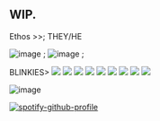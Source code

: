 
## WIP.

Ethos >>; THEY/HE

 ![image](https://github.com/user-attachments/assets/9f51e8f3-19d1-48d1-b337-885ba0f29b3c) ; ![image](https://github.com/user-attachments/assets/6dcb7d35-057b-4d13-8696-a3fb0b6f840c) ; 

BLINKIES>
<img src="https://64.media.tumblr.com/68bb9e71ec030bfeb579002c6761aa36/e4f8c035f1add387-c1/s100x200/4e71c3046aa1c1762b708bd37a59d32adce5bb6c.gifv"/>  <img src="https://64.media.tumblr.com/3cbffba621ab1f258639809f22eb6fe9/8102d034afa52614-77/s400x600/63cdd4cb6e9a8a33e7c8cb38dfb3cf2a479c8f06.gifv"/> <img src="https://64.media.tumblr.com/7288c929848491a37af56f346c854981/b85abb62f5d40bba-bc/s250x400/bfd2ec6f13cd92d31181671fde257be5f420ec95.gifv"/> <img src="https://64.media.tumblr.com/867d93bf10e89cc66cc9e1d00a9ec36b/daa0fddf21ff9628-c5/s100x200/47c73261ed166f529d7fbb085e82c81d6cb9b15d.pnj"/> <img src="https://64.media.tumblr.com/1646edadb9af792d820f05c6b1e7dfcb/2f8834b47d90034d-af/s250x400/699cafc7b95a3208924665b4dcc3be2bf34326f4.pnj"/> <img src="https://64.media.tumblr.com/dee4f1cf86232cb9dc505c03b98f5043/4ce41699b051c695-85/s400x600/b545509867f0820600e5328936960d41295ebf32.gifv"/> <img src="https://64.media.tumblr.com/603280bb25174fe4ab92aa165ef7d0a8/321aa268678c99b9-ff/s100x200/d28fa8f73c9bd03444110b6b310f5a53cc2bd5eb.gifv"/> <img src="https://64.media.tumblr.com/8799dd967b05d6d25073496ada2dcee6/7fd8de99c27e763a-fc/s100x200/a7bb7effcc93fe312a39d4878981617c455f008f.gifv"/> <img src="https://64.media.tumblr.com/fd64dfed52686e5bfa8456ac44369e84/32971ec037eaf543-91/s100x200/83e0dc3f831e99185344a86ab836477d7e5062fb.pnj"/>


![image](https://github.com/user-attachments/assets/5e48a0f5-007b-4c39-b219-0902ad30c6df)

[![spotify-github-profile](https://spotify-github-profile.kittinanx.com/api/view?uid=6z68c5h5e1swo9dld5kmka3b3&cover_image=true&theme=default&show_offline=false&background_color=121212&interchange=false&bar_color=a00d0d)](https://github.com/kittinan/spotify-github-profile)
